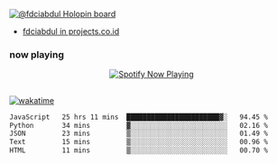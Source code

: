 [![@fdciabdul Holopin board](https://holopin.io/api/user/board?user=fdciabdul)](https://holopin.io/@fdciabdul)

- [fdciabdul in projects.co.id](https://projects.co.id/public/browse_users/view/496e26/fdciabdul)

### now playing 

<p align="center">
  <a href="https://open.spotify.com/user/31ljmyymhthokwewwcd6dsdmvprm" target="_blank"><img src="https://novatorem-psi-rosy.vercel.app/api/spotify" alt="Spotify Now Playing"/></a>
</p>

##

[![wakatime](https://wakatime.com/badge/user/87646243-158a-4241-a3cb-668e1fa2dbb8.svg)](https://wakatime.com/@87646243-158a-4241-a3cb-668e1fa2dbb8)
<!--START_SECTION:waka-->

```txt
JavaScript   25 hrs 11 mins  ███████████████████████▓░   94.45 %
Python       34 mins         ▓░░░░░░░░░░░░░░░░░░░░░░░░   02.16 %
JSON         23 mins         ▒░░░░░░░░░░░░░░░░░░░░░░░░   01.49 %
Text         15 mins         ▒░░░░░░░░░░░░░░░░░░░░░░░░   00.96 %
HTML         11 mins         ▒░░░░░░░░░░░░░░░░░░░░░░░░   00.70 %
```

<!--END_SECTION:waka-->
